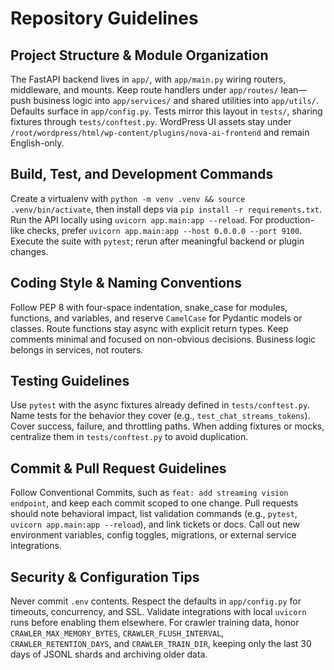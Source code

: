# Repository Guidelines

## Project Structure & Module Organization
The FastAPI backend lives in `app/`, with `app/main.py` wiring routers, middleware, and mounts. Keep route handlers under `app/routes/` lean—push business logic into `app/services/` and shared utilities into `app/utils/`. Defaults surface in `app/config.py`. Tests mirror this layout in `tests/`, sharing fixtures through `tests/conftest.py`. WordPress UI assets stay under `/root/wordpress/html/wp-content/plugins/nova-ai-frontend` and remain English-only.

## Build, Test, and Development Commands
Create a virtualenv with `python -m venv .venv && source .venv/bin/activate`, then install deps via `pip install -r requirements.txt`. Run the API locally using `uvicorn app.main:app --reload`. For production-like checks, prefer `uvicorn app.main:app --host 0.0.0.0 --port 9100`. Execute the suite with `pytest`; rerun after meaningful backend or plugin changes.

## Coding Style & Naming Conventions
Follow PEP 8 with four-space indentation, snake_case for modules, functions, and variables, and reserve `CamelCase` for Pydantic models or classes. Route functions stay async with explicit return types. Keep comments minimal and focused on non-obvious decisions. Business logic belongs in services, not routers.

## Testing Guidelines
Use `pytest` with the async fixtures already defined in `tests/conftest.py`. Name tests for the behavior they cover (e.g., `test_chat_streams_tokens`). Cover success, failure, and throttling paths. When adding fixtures or mocks, centralize them in `tests/conftest.py` to avoid duplication.

## Commit & Pull Request Guidelines
Follow Conventional Commits, such as `feat: add streaming vision endpoint`, and keep each commit scoped to one change. Pull requests should note behavioral impact, list validation commands (e.g., `pytest`, `uvicorn app.main:app --reload`), and link tickets or docs. Call out new environment variables, config toggles, migrations, or external service integrations.

## Security & Configuration Tips
Never commit `.env` contents. Respect the defaults in `app/config.py` for timeouts, concurrency, and SSL. Validate integrations with local `uvicorn` runs before enabling them elsewhere. For crawler training data, honor `CRAWLER_MAX_MEMORY_BYTES`, `CRAWLER_FLUSH_INTERVAL`, `CRAWLER_RETENTION_DAYS`, and `CRAWLER_TRAIN_DIR`, keeping only the last 30 days of JSONL shards and archiving older data.
